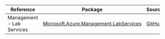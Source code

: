 | Reference | Package | Source |
|---|---|---|
|Management - Lab Services|[Microsoft.Azure.Management.LabServices](https://www.nuget.org/packages/Microsoft.Azure.Management.LabServices)|[GitHub](https://github.com/Azure/azure-sdk-for-net)|
